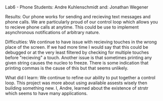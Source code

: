 Lab6 - Phone
Students: Andre Kuhlenschmidt
     and: Jonathan Wegener


Results: 
Our phone works for sending and recieving text messages and phone calls. We are particularly proud of our control
loop which allows you to recieve phone calls at anytime. This could be use to implement asynchronous notifications
of arbitrary nature. 

Difficulties: 
We continue to have issue with recieving touches in the wrong place of the screen. If we had more time
I would say that this could be debugged or at the very least filtered by checking for multiple touches before "recieving"
a touch. Another issue is that sometimes printing any given string causes the nucleo to freeze. There is some indication
that printing commas is the cause of this but that seems unlikely.

What did I learn: 
We continue to refine our ability to put together a control loop. This project was more about using
available assests wisely then building something new. I, Andre, learned about the existence of strstr which seems to have
many applications. 
